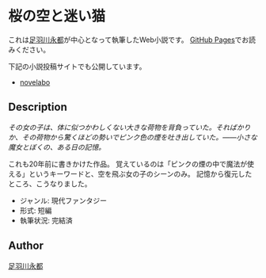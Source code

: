 桜の空と迷い猫
==============

これは[足羽川永都](https://github.com/8amjp)が中心となって執筆したWeb小説です。
[GitHub Pages](https://8amjp.github.io/sakura-no-sora-to-mayoineko/)でお読みください。

下記の小説投稿サイトでも公開しています。

* [novelabo](https://www.novelabo.com/my/books/2531)

## Description

*その女の子は、体に似つかわしくない大きな荷物を背負っていた。そればかりか、その荷物から驚くほどの勢いでピンク色の煙を吐き出していた。――小さな魔女とぼくの、ある日の記憶。*

これも20年前に書きかけた作品。
覚えているのは「ピンクの煙の中で魔法が使える」というキーワードと、空を飛ぶ女の子のシーンのみ。
記憶から復元したところ、こうなりました。

* ジャンル: 現代ファンタジー
* 形式: 短編
* 執筆状況: 完結済

## Author

[足羽川永都](https://github.com/8amjp)